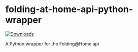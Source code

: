 # folding-at-home-api-python-wrapper

[![Downloads](https://pepy.tech/badge/jokeapi)](https://pepy.tech/downloads/foldingathome)

A Python wrapper for the Folding@Home api
